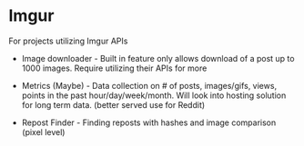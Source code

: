# Imgur
For projects utilizing Imgur APIs

* Image downloader - Built in feature only allows download of a post up to 1000 images. Require utilizing their APIs for more

* Metrics (Maybe) - Data collection on # of posts, images/gifs, views, points in the past hour/day/week/month. Will look into hosting solution for long term data. (better served use for Reddit)

* Repost Finder - Finding reposts with hashes and image comparison (pixel level)
